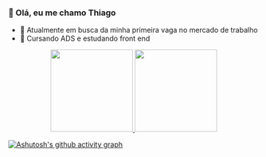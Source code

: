 ### 👋 Olá, eu me chamo Thiago
- 👀 Atualmente em busca da minha primeira vaga no mercado de trabalho
- 🌱 Cursando ADS e estudando front end
<!--
**ThiagooAndrade/ThiagooAndrade** is a ✨ _special_ ✨ repository because its `README.md` (this file) appears on your GitHub profile.

Here are some ideas to get you started:

- 🔭 I’m currently working on ...
- 🌱 I’m currently learning ...
- 👯 I’m looking to collaborate on ...
- 🤔 I’m looking for help with ...
- 💬 Ask me about ...
- 📫 How to reach me: ...
- 😄 Pronouns: ...
- ⚡ Fun fact: ...
-->

<div align="center">
  <a href="https://github.com/ThiagooAndrade">
  <img height="165em" src="https://github-readme-stats.vercel.app/api?username=ThiagooAndrade&show_icons=true&text_color=0e6beb&hide_border=true&theme=tokyonight&include_all_commits=true&count_private=true"/>
  <img height="165em" src="https://github-readme-stats.vercel.app/api/top-langs/?username=ThiagooAndrade&layout=compact&text_color=0e6beb&hide_border=true&langs_count=7&theme=tokyonight"/>
</div>
    
[![Ashutosh's github activity graph](https://github-readme-activity-graph.vercel.app/graph?username=ThiagooAndrade&bg_color=000432&color=ffffff&line=6e6bff&point=ffffff&area=true&hide_border=true)](https://github.com/ashutosh00710/github-readme-activity-graph)
